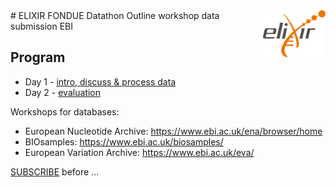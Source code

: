 <img src="images/logo_elixir.png" width="100" align="right">
# ELIXIR FONDUE Datathon 
Outline workshop data submission EBI

## Program
* Day 1 - [intro, discuss & process data](program/day1.md)
* Day 2 - [evaluation](program/day2.md)

Workshops for databases:

* European Nucleotide Archive: https://www.ebi.ac.uk/ena/browser/home
* BIOsamples: https://www.ebi.ac.uk/biosamples/
* European Variation Archive: https://www.ebi.ac.uk/eva/

[SUBSCRIBE](https://forms.gle/uSA4kMX5GnG4L9E46) before ...

